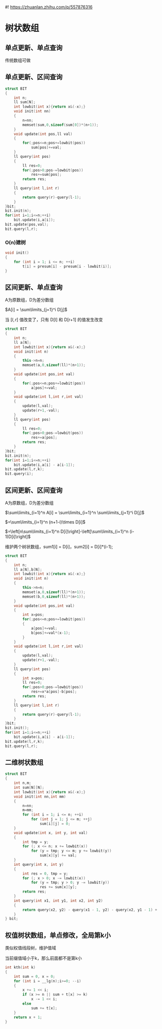 #! https://zhuanlan.zhihu.com/p/557876316
# 树状数组
## 单点更新、单点查询
传统数组可做
## 单点更新、区间查询
```c++
struct BIT
{
    int n;
    ll sum[N];
    int lowbit(int x){return x&(-x);}
    void init(int nn)
    {
        n=nn;
        memset(sum,0,sizeof(sum[0])*(n+1));
    }
    void update(int pos,ll val)
    {
        for(;pos<=n;pos+=lowbit(pos))
            sum[pos]+=val;
    }
    ll query(int pos)
    {
        ll res=0;
        for(;pos>0;pos-=lowbit(pos))
            res+=sum[pos];
        return res;
    }
    ll query(int l,int r)
    {
        return query(r)-query(l-1);
    }
}bit;
bit.init(n);
for(int i=1;i<=n;++i)
    bit.update(i,a[i]);
bit.update(pos,val);
bit.query(l,r);
```
### O(n)建树
```cpp
void init()
{
    for (int i = 1; i <= n; ++i)
        t[i] = presum[i] - presum[i - lowbit(i)];
}
```
## 区间更新、单点查询
A为原数组，D为差分数组

$A[i] = \sum\limits_{j=1}^i D[j]$

当 $[l,r]$ 值改变了，只有 D[l] 和 D[r+1] 的值发生改变
```c++
struct BIT
{
    int n;
    ll a[N];
    int lowbit(int x){return x&(-x);}
    void init(int n)
    {
        this->n=n;
        memset(a,0,sizeof(ll)*(n+1));
    }
    void update(int pos,int val)
    {
        for(;pos<=n;pos+=lowbit(pos))
            a[pos]+=val;
    }
    void update(int l,int r,int val)
    {
        update(l,val);
        update(r+1,-val);
    }
    ll query(int pos)
    {
        ll res=0;
        for(;pos>0;pos-=lowbit(pos))
            res+=a[pos];
        return res;
    }
}bit;
bit.init(n);
for(int i=1;i<=n;++i)
    bit.update(i,a[i] - a[i-1]);
bit.update(l,r,k);
bit.query(i);
```
## 区间更新、区间查询
A为原数组，D为差分数组

$\sum\limits_{i=1}^n A[i] = \sum\limits_{i=1}^n \sum\limits_{j=1}^i D[j]$

$=\sum\limits_{i=1}^n (n+1-i)\times D[i]$

$=\left[n\sum\limits_{i=1}^n D[i]\right]-\left[\sum\limits_{i=1}^n (i-1)D[i]\right]$

维护两个树状数组，sum1[i] = D[i]，sum2[i] = D[i]*(i-1);
```c++
struct BIT
{
    int n;
    ll a[N],b[N];
    int lowbit(int x){return x&(-x);}
    void init(int n)
    {
        this->n=n;
        memset(a,0,sizeof(ll)*(n+1));
        memset(b,0,sizeof(ll)*(n+1));
    }
    void update(int pos,int val)
    {
        int x=pos;
        for(;pos<=n;pos+=lowbit(pos))
        {
            a[pos]+=val;
            b[pos]+=val*(x-1);
        }
    }
    void update(int l,int r,int val)
    {
        update(l,val);
        update(r+1,-val);
    }
    ll query(int pos)
    {
        int x=pos;
        ll res=0;
        for(;pos>0;pos-=lowbit(pos))
            res+=x*a[pos]-b[pos];
        return res;
    }
    ll query(int l,int r)
    {
        return query(r)-query(l-1);
    }
}bit;
bit.init();
for(int i=1;i<=n;++i)
    bit.update(i,a[i] - a[i-1]);
bit.update(l,r,k);
bit.query(l,r);
```

## 二维树状数组
```cpp
struct BIT
{
    int n,m;
    int sum[N][N];
    int lowbit(int x){return x&(-x);}
    void init(int nn,int mm)
    {
        n=nn;
        m=mm;
        for (int i = 1; i <= n; ++i)
            for (int j = 1; j <= m; ++j)
                sum[i][j] = 0;
    }
    void update(int x, int y, int val)
    {
        int tmp = y;
        for (; x <= n; x += lowbit(x))
            for (y = tmp; y <= m; y += lowbit(y))
                sum[x][y] += val;
    }
    int query(int x, int y)
    {
        int res = 0, tmp = y;
        for (; x > 0; x -= lowbit(x))
            for (y = tmp; y > 0; y -= lowbit(y))
                res += sum[x][y];
        return res;
    }
    int query(int x1, int y1, int x2, int y2)
    {
        return query(x2, y2) - query(x1 - 1, y2) - query(x2, y1 - 1) + query(x1 - 1, y1 - 1);
    }
} bit;
```
## 权值树状数组，单点修改，全局第k小
类似权值线段树，维护值域

当前缀值域小于k，那么前面都不是第k小
```cpp
int kth(int k)
{
    int sum = 0, x = 0;
    for (int i = __lg(n);i>=0; --i)
    {
        x += 1 << i;
        if (x >= n || sum + t[x] >= k)
            x -= 1 << i;
        else
            sum += t[x];
    }
    return x + 1;
}
```